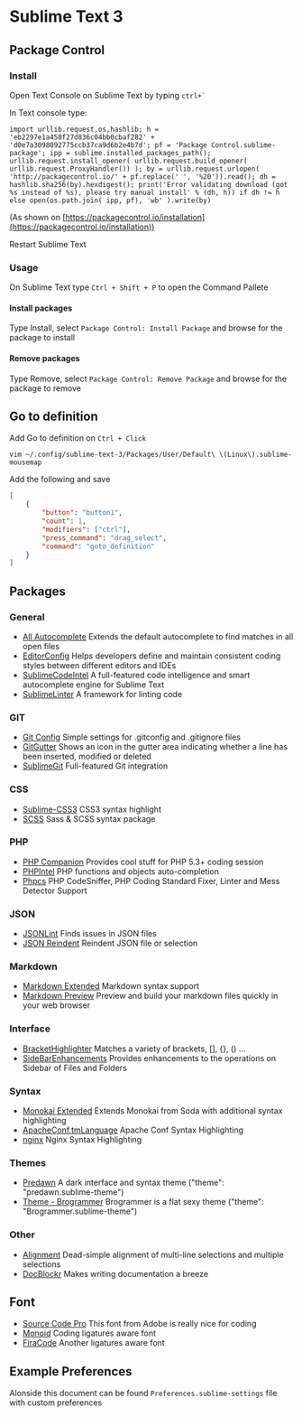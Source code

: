 # Sublime Text 3

## Package Control

### Install

Open Text Console on Sublime Text by typing ```ctrl+` ```

In Text console type:

```
import urllib.request,os,hashlib; h = 'eb2297e1a458f27d836c04bb0cbaf282' + 'd0e7a3098092775ccb37ca9d6b2e4b7d'; pf = 'Package Control.sublime-package'; ipp = sublime.installed_packages_path(); urllib.request.install_opener( urllib.request.build_opener( urllib.request.ProxyHandler()) ); by = urllib.request.urlopen( 'http://packagecontrol.io/' + pf.replace(' ', '%20')).read(); dh = hashlib.sha256(by).hexdigest(); print('Error validating download (got %s instead of %s), please try manual install' % (dh, h)) if dh != h else open(os.path.join( ipp, pf), 'wb' ).write(by)
```

(As shown on [https://packagecontrol.io/installation](https://packagecontrol.io/installation))

Restart Sublime Text

### Usage

On Sublime Text type `Ctrl + Shift + P` to open the Command Pallete

#### Install packages

Type Install, select `Package Control: Install Package` and browse for the package to install

#### Remove packages

Type Remove, select `Package Control: Remove Package` and browse for the package to remove

## Go to definition

Add Go to definition on `Ctrl + Click`

```
vim ~/.config/sublime-text-3/Packages/User/Default\ \(Linux\).sublime-mousemap
```

Add the following and save

```json
[
    {
        "button": "button1",
        "count": 1,
        "modifiers": ["ctrl"],
        "press_command": "drag_select",
        "command": "goto_definition"
    }
]
```

## Packages

### General

* [All Autocomplete](https://github.com/alienhard/SublimeAllAutocomplete)
    Extends the default autocomplete to find matches in all open files
* [EditorConfig](http://editorconfig.org/)
    Helps developers define and maintain consistent coding styles between different editors and IDEs
* [SublimeCodeIntel](https://sublimecodeintel.github.io/SublimeCodeIntel/)
    A full-featured code intelligence and smart autocomplete engine for Sublime Text
* [SublimeLinter](http://www.sublimelinter.com/)
    A framework for linting code

### GIT

* [Git Config](https://github.com/robballou/gitconfig-sublimetext)
    Simple settings for .gitconfig and .gitignore files
* [GitGutter](https://github.com/jisaacks/GitGutter)
    Shows an icon in the gutter area indicating whether a line has been inserted, modified or deleted
* [SublimeGit](https://sublimegit.net)
    Full-featured Git integration

### CSS

* [Sublime-CSS3](https://github.com/i-akhmadullin/Sublime-CSS3)
    CSS3 syntax highlight
* [SCSS](https://github.com/MarioRicalde/SCSS.tmbundle/tree/SublimeText2)
    Sass & SCSS syntax package

### PHP

* [PHP Companion](https://github.com/erichard/SublimePHPCompanion)
    Provides cool stuff for PHP 5.3+ coding session
* [PHPIntel](https://github.com/jotson/SublimePHPIntel)
    PHP functions and objects auto-completion
* [Phpcs](http://benmatselby.github.io/sublime-phpcs/)
    PHP CodeSniffer, PHP Coding Standard Fixer, Linter and Mess Detector Support

### JSON

* [JSONLint](https://bitbucket.org/hmml/jsonlint)
    Finds issues in JSON files
* [JSON Reindent](https://github.com/ThomasKliszowski/json_reindent)
    Reindent JSON file or selection

### Markdown

* [Markdown Extended](https://github.com/jonschlinkert/sublime-markdown-extended)
    Markdown syntax support
* [Markdown Preview](https://github.com/revolunet/sublimetext-markdown-preview)
    Preview and build your markdown files quickly in your web browser

### Interface

* [BracketHighlighter](https://github.com/facelessuser/BracketHighlighter)
    Matches a variety of brackets, [], {}, () ...
* [SideBarEnhancements](https://github.com/titoBouzout/SideBarEnhancements)
    Provides enhancements to the operations on Sidebar of Files and Folders

### Syntax

* [Monokai Extended](https://github.com/jonschlinkert/sublime-monokai-extended)
    Extends Monokai from Soda with additional syntax highlighting
* [ApacheConf.tmLanguage](https://github.com/colinta/ApacheConf.tmLanguage)
    Apache Conf Syntax Highlighting
* [nginx](https://github.com/brandonwamboldt/sublime-nginx)
    Nginx Syntax Highlighting

### Themes

* [Predawn](https://github.com/jamiewilson/predawn/)
    A dark interface and syntax theme ("theme": "predawn.sublime-theme")
* [Theme - Brogrammer](https://github.com/kenwheeler/brogrammer-theme)
    Brogrammer is a flat sexy theme ("theme": "Brogrammer.sublime-theme")

### Other

* [Alignment](http://wbond.net/sublime_packages/alignment)
    Dead-simple alignment of multi-line selections and multiple selections
* [DocBlockr](https://github.com/spadgos/sublime-jsdocs)
    Makes writing documentation a breeze

## Font

* [Source Code Pro](https://github.com/adobe-fonts/source-code-pro)
    This font from Adobe is really nice for coding
* [Monoid](https://github.com/larsenwork/monoid) Coding ligatures aware font
* [FiraCode](https://github.com/tonsky/FiraCode) Another ligatures aware font

## Example Preferences

Alonside this document can be found `Preferences.sublime-settings` file
with custom preferences
